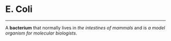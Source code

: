 # E. Coli
---
A **bacterium** that normally lives in *the intestines of mammals* and is *a model organism for molecular biologists*.